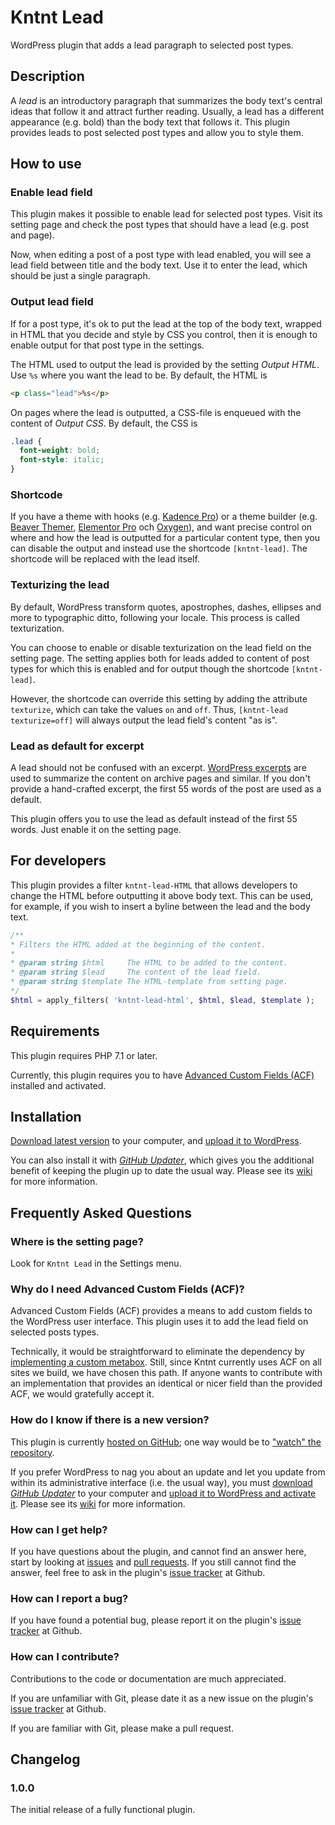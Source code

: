 # Kntnt Lead

WordPress plugin that adds a lead paragraph to selected post types.

## Description

A *lead* is an introductory paragraph that summarizes the body text's central ideas that follow it and attract further reading. Usually, a lead has a different appearance (e.g. bold) than the body text that follows it. This plugin provides leads to post selected post types and allow you to style them.

## How to use

### Enable lead field

This plugin makes it possible to enable lead for selected post types. Visit its setting page and check the post types that should have a lead (e.g. post and page).

Now, when editing a post of a post type with lead enabled, you will see a lead field between title and the body text. Use it to enter the lead, which should be just a single paragraph.

### Output lead field

If for a post type, it's ok to put the lead at the top of the body text, wrapped in HTML that you decide and style by CSS you control, then it is enough to enable output for that post type in the settings.

The HTML used to output the lead is provided by the setting *Output HTML*. Use `%s` where you want the lead to be. By default, the HTML is

```HTML
<p class="lead">%s</p>
```

On pages where the lead is outputted, a CSS-file is enqueued with the content of *Output CSS*. By default, the CSS is

```CSS
.lead {
  font-weight: bold;
  font-style: italic;
}
```

### Shortcode

If you have a theme with hooks (e.g. [Kadence Pro](https://kadence-theme.com/)) or a theme builder (e.g. [Beaver Themer](https://www.wpbeaverbuilder.com/beaver-themer/), [Elementor Pro](https://elementor.com/features/theme-builder/) och [Oxygen](https://oxygenbuilder.com/)), and want precise control on where and how the lead is outputted for a particular content type, then you can disable the output and instead use the shortcode `[kntnt-lead]`. The shortcode will be replaced with the lead itself.

### Texturizing the lead

By default, WordPress transform quotes, apostrophes, dashes, ellipses and more to typographic ditto, following your locale. This process is called texturization.

You can choose to enable or disable texturization on the lead field on the setting page. The setting applies both for leads added to content of post types for which this is enabled and for output though the shortcode `[kntnt-lead]`.

However, the shortcode can override this setting by adding the attribute `texturize`, which can take the values `on` and `off`. Thus, `[kntnt-lead texturize=off]` will always output the lead field's content "as is".

### Lead as default for excerpt

A lead should not be confused with an excerpt. [WordPress excerpts](https://wordpress.org/support/article/excerpt/) are used to summarize the content on archive pages and similar. If you don't provide a hand-crafted excerpt, the first 55 words of the post are used as a default.

This plugin offers you to use the lead as default instead of the first 55 words. Just enable it on the setting page.

## For developers

This plugin provides a filter `kntnt-lead-HTML` that allows developers to change the HTML before outputting it above body text. This can be used, for example, if you wish to insert a byline between the lead and the body text.

```PHP
/**
* Filters the HTML added at the beginning of the content.
*
* @param string $html     The HTML to be added to the content.
* @param string $lead     The content of the lead field.
* @param string $template The HTML-template from setting page.
*/
$html = apply_filters( 'kntnt-lead-html', $html, $lead, $template );
```

## Requirements

This plugin requires PHP 7.1 or later.

Currently, this plugin requires you to have [Advanced Custom Fields (ACF)](https://wordpress.org/plugins/advanced-custom-fields/) installed and activated.

## Installation

[Download latest version](https://github.com/Kntnt/kntnt-lead/releases/latest) to your computer, and [upload it to WordPress](https://wordpress.org/support/article/managing-plugins/#manual-upload-via-wordpress-admin).

You can also install it with [*GitHub Updater*](https://github.com/afragen/github-updater), which gives you the additional benefit of keeping the plugin up to date the usual way. Please see its [wiki](https://github.com/afragen/github-updater/wiki) for more information.

## Frequently Asked Questions

### Where is the setting page?

Look for `Kntnt Lead` in the Settings menu.

### Why do I need Advanced Custom Fields (ACF)?

Advanced Custom Fields (ACF) provides a means to add custom fields to the WordPress user interface. This plugin uses it to add the lead field on selected posts types.

Technically, it would be straightforward to eliminate the dependency by [implementing a custom metabox](https://developer.wordpress.org/plugins/metadata/custom-meta-boxes/). Still, since Kntnt currently uses ACF on all sites we build, we have chosen this path. If anyone wants to contribute with an implementation that provides an identical or nicer field than the provided ACF, we would gratefully accept it.

### How do I know if there is a new version?

This plugin is currently [hosted on GitHub](https://github.com/kntnt/kntnt-lead); one way would be to ["watch" the repository](https://docs.github.com/en/github/managing-subscriptions-and-notifications-on-github/about-notifications#notifications-and-subscriptions).

If you prefer WordPress to nag you about an update and let you update from within its administrative interface (i.e. the usual way), you must [download *GitHub Updater*](https://github.com/afragen/github-updater/releases/latest) to your computer and [upload it to WordPress and activate it](https://github.com/afragen/github-updater/wiki/Installation#upload). Please see its [wiki](https://github.com/afragen/github-updater/wiki) for more information. 

### How can I get help?

If you have questions about the plugin, and cannot find an answer here, start by looking at [issues](https://github.com/kntnt/kntnt-lead/issues) and [pull requests](https://github.com/kntnt/kntnt-lead/pulls). If you still cannot find the answer, feel free to ask in the plugin's [issue tracker](https://github.com/kntnt/kntnt-lead/issues) at Github.

### How can I report a bug?

If you have found a potential bug, please report it on the plugin's [issue tracker](https://github.com/kntnt/kntnt-lead/issues) at Github.

### How can I contribute?

Contributions to the code or documentation are much appreciated.

If you are unfamiliar with Git, please date it as a new issue on the plugin's [issue tracker](https://github.com/kntnt/kntnt-lead/issues) at Github.

If you are familiar with Git, please make a pull request.

## Changelog

### 1.0.0

The initial release of a fully functional plugin.
